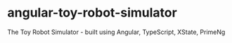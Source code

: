 # angular-toy-robot-simulator
The Toy Robot Simulator - built using Angular, TypeScript, XState, PrimeNg
